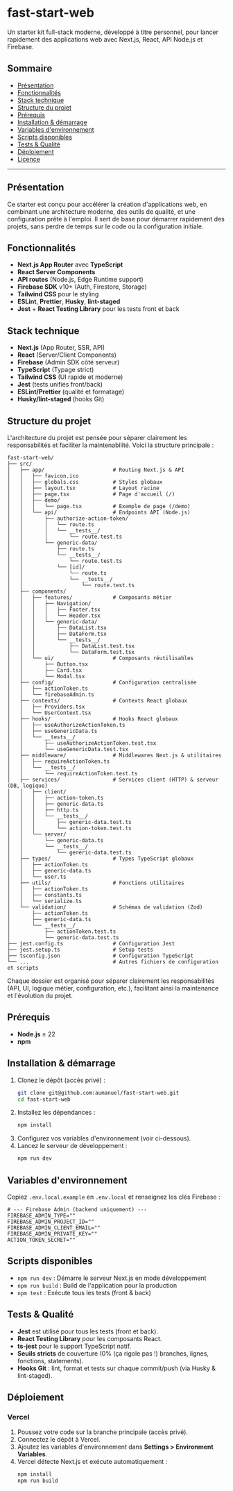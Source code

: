 # fast-start-web

Un starter kit full-stack moderne, développé à titre personnel, pour lancer rapidement des applications web avec Next.js, React, API Node.js et Firebase.

## Sommaire

- [Présentation](#présentation)
- [Fonctionnalités](#fonctionnalités)
- [Stack technique](#stack-technique)
- [Structure du projet](#structure-du-projet)
- [Prérequis](#prérequis)
- [Installation & démarrage](#installation--démarrage)
- [Variables d'environnement](#variables-denvironnement)
- [Scripts disponibles](#scripts-disponibles)
- [Tests & Qualité](#tests--qualité)
- [Déploiement](#déploiement)
- [Licence](#licence)

---

## Présentation

Ce starter est conçu pour accélérer la création d'applications web, en combinant une architecture moderne, des outils de qualité, et une configuration prête à l'emploi. Il sert de base pour démarrer rapidement des projets, sans perdre de temps sur le code ou la configuration initiale.


## Fonctionnalités

- **Next.js App Router** avec **TypeScript**
- **React Server Components**
- **API routes** (Node.js, Edge Runtime support)
- **Firebase SDK** v10+ (Auth, Firestore, Storage)
- **Tailwind CSS** pour le styling
- **ESLint**, **Prettier**, **Husky**, **lint-staged**
- **Jest** + **React Testing Library** pour les tests front et back

## Stack technique

- **Next.js** (App Router, SSR, API)
- **React** (Server/Client Components)
- **Firebase** (Admin SDK côté serveur)
- **TypeScript** (Typage strict)
- **Tailwind CSS** (UI rapide et moderne)
- **Jest** (tests unifiés front/back)
- **ESLint/Prettier** (qualité et formatage)
- **Husky/lint-staged** (hooks Git)

## Structure du projet

L'architecture du projet est pensée pour séparer clairement les responsabilités et faciliter la maintenabilité. Voici la structure principale :

```
fast-start-web/
├── src/
│   ├── app/                      # Routing Next.js & API
│   │   ├── favicon.ico
│   │   ├── globals.css           # Styles globaux
│   │   ├── layout.tsx            # Layout racine
│   │   ├── page.tsx              # Page d'accueil (/)
│   │   ├── demo/
│   │   │   └── page.tsx          # Exemple de page (/demo)
│   │   └── api/                  # Endpoints API (Node.js)
│   │       ├── authorize-action-token/
│   │       │   └── route.ts
│   │       │   └── __tests__/
│   │       │       └── route.test.ts
│   │       └── generic-data/
│   │           ├── route.ts
│   │           └── __tests__/
│   │               └── route.test.ts
│   │           └── [id]/
│   │               └── route.ts
│   │               └── __tests__/
│   │                   └── route.test.ts
│   ├── components/
│   │   ├── features/             # Composants métier
│   │   │   ├── Navigation/
│   │   │   │   ├── Footer.tsx
│   │   │   │   └── Header.tsx
│   │   │   └── generic-data/
│   │   │       ├── DataList.tsx
│   │   │       ├── DataForm.tsx
│   │   │       └── __tests__/
│   │   │           ├── DataList.test.tsx
│   │   │           └── DataForm.test.tsx
│   │   └── ui/                   # Composants réutilisables
│   │       ├── Button.tsx
│   │       ├── Card.tsx
│   │       └── Modal.tsx
│   ├── config/                   # Configuration centralisée
│   │   ├── actionToken.ts
│   │   └── firebaseAdmin.ts
│   ├── contexts/                 # Contexts React globaux
│   │   ├── Providers.tsx
│   │   └── UserContext.tsx
│   ├── hooks/                    # Hooks React globaux
│   │   ├── useAuthorizeActionToken.ts
│   │   ├── useGenericData.ts
│   │   └── __tests__/
│   │       ├── useAuthorizeActionToken.test.tsx
│   │       └── useGenericData.test.tsx
│   ├── middleware/               # Middlewares Next.js & utilitaires
│   │   ├── requireActionToken.ts
│   │   └── __tests__/
│   │       └── requireActionToken.test.ts
│   ├── services/                 # Services client (HTTP) & serveur (DB, logique)
│   │   ├── client/
│   │   │   ├── action-token.ts
│   │   │   ├── generic-data.ts
│   │   │   ├── http.ts
│   │   │   └── __tests__/
│   │   │       ├── generic-data.test.ts
│   │   │       └── action-token.test.ts
│   │   └── server/
│   │       └── generic-data.ts
│   │       └── __tests__/
│   │           └── generic-data.test.ts
│   ├── types/                    # Types TypeScript globaux
│   │   ├── actionToken.ts
│   │   ├── generic-data.ts
│   │   └── user.ts
│   ├── utils/                    # Fonctions utilitaires
│   │   ├── actionToken.ts
│   │   ├── constants.ts
│   │   └── serialize.ts
│   └── validation/               # Schémas de validation (Zod)
│       ├── actionToken.ts
│       ├── generic-data.ts
│       └── __tests__/
│           ├── actionToken.test.ts
│           └── generic-data.test.ts
├── jest.config.ts                # Configuration Jest
├── jest.setup.ts                 # Setup tests
├── tsconfig.json                 # Configuration TypeScript
└── ...                           # Autres fichiers de configuration et scripts
```

Chaque dossier est organisé pour séparer clairement les responsabilités (API, UI, logique métier, configuration, etc.), facilitant ainsi la maintenance et l'évolution du projet.

## Prérequis

- **Node.js** ≥ 22
- **npm**

## Installation & démarrage

1. Clonez le dépôt (accès privé) :
   ```bash
   git clone git@github.com:aumanuel/fast-start-web.git
   cd fast-start-web
   ```
2. Installez les dépendances :
   ```bash
   npm install
   ```
3. Configurez vos variables d'environnement (voir ci-dessous).
4. Lancez le serveur de développement :
   ```bash
   npm run dev
   ```

## Variables d'environnement

Copiez `.env.local.example` en `.env.local` et renseignez les clés Firebase :

```env
# --- Firebase Admin (backend uniquement) ---
FIREBASE_ADMIN_TYPE=""
FIREBASE_ADMIN_PROJECT_ID=""
FIREBASE_ADMIN_CLIENT_EMAIL=""
FIREBASE_ADMIN_PRIVATE_KEY=""
ACTION_TOKEN_SECRET=""
```

## Scripts disponibles

- `npm run dev` : Démarre le serveur Next.js en mode développement
- `npm run build` : Build de l'application pour la production
- `npm test` : Exécute tous les tests (front & back)

## Tests & Qualité

- **Jest** est utilisé pour tous les tests (front et back).
- **React Testing Library** pour les composants React.
- **ts-jest** pour le support TypeScript natif.
- **Seuils stricts** de couverture (0% (ça rigole pas !) branches, lignes, fonctions, statements).
- **Hooks Git** : lint, format et tests sur chaque commit/push (via Husky & lint-staged).

## Déploiement

### Vercel

1. Poussez votre code sur la branche principale (accès privé).
2. Connectez le dépôt à Vercel.
3. Ajoutez les variables d'environnement dans **Settings > Environment Variables**.
4. Vercel détecte Next.js et exécute automatiquement :
   ```bash
   npm install
   npm run build
   ```
